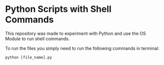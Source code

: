 # Python Scripts with Shell Commands

This repository was made to experiment with Python and use the OS Module to run shell commands.

To run the files you simply need to run the following commands in terminal:

`
python [file_name].py
`